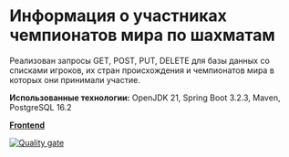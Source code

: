 # Информация о участниках чемпионатов мира по шахматам

Реализован запросы GET, POST, PUT, DELETE для базы данных со списками игроков, их стран происхождения и чемпионатов мира в которых они принимали участие.

**Использованные технологии:** OpenJDK 21, Spring Boot 3.2.3, Maven, PostgreSQL 16.2

**[Frontend](https://github.com/valvaraad/labjava-frontend)**

[![Quality gate](https://sonarcloud.io/api/project_badges/quality_gate?project=valvaraad_term4-java)](https://sonarcloud.io/summary/new_code?id=valvaraad_term4-java)
